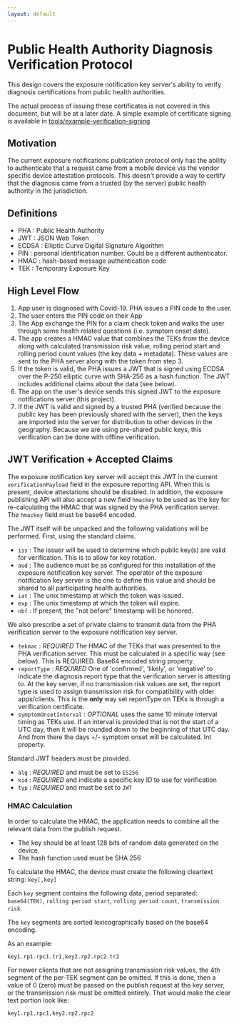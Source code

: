 ```yaml
---
layout: default
---
```

# Public Health Authority Diagnosis Verification Protocol

This design covers the exposure notification key server's ability to verify
diagnosis certifications from public health authorities.

The actual process of issuing these certificates is not covered in this
document, but will be at a later date. A simple example of certificate signing
is available in [tools/example-verification-signing](https://github.com/google/exposure-notifications-server/tree/main/tools/example-verification-signing)

## Motivation

The current exposure notifications publication protocol only has the ability
to authenticate that a request came from a mobile device via the vendor
specific device attestation protocols. This doesn't provide a way
to certify that the diagnosis came from a trusted (by the server) public
health authority in the jurisdiction.

## Definitions

* PHA : Public Health Authority
* JWT : JSON Web Token
* ECDSA : Elliptic Curve Digital Signature Algorithm
* PIN : personal identification number. Could be a different authenticator.
* HMAC : hash-based message authentication code
* TEK : Temporary Exposure Key

## High Level Flow

1. App user is diagnosed with Covid-19. PHA issues a PIN code to the user.
2. The user enters the PIN code on their App
3. The App exchange the PIN for a claim check token and walks the user through
   some health related questions (i.e. symptom onset date).
4. The app creates a HMAC value that combines the TEKs from the device along
   with calculated transmission risk value, rolling period start and rolling
	 period count values (the key data + metadata).
	 These values are sent to the PHA server along with the token from step 3.
5. If the token is valid, the PHA issues a JWT that is signed using ECDSA over
   the P-256 elliptic curve with SHA-256 as a hash function. The JWT includes
   additional claims about the data (see below).
6. The app on the user's device sends this signed JWT to the exposure
   notifications server (this project).
7. If the JWT is valid and signed by a trusted PHA (verified because the public
	 key has been previously shared with the server), then the keys are imported
	 into the server for distribution to other devices in the geography. Because
   we are using pre-shared public keys, this verification can be done with
   offline verification.

## JWT Verification + Accepted Claims

The exposure notification key server will accept this JWT in the current
`verificationPayload` field in the exposure reporting API. When this is present,
device attestations should be disabled. In addition, the exposure publishing
API will also accept a new field `hmackey` to be used as the key for
re-calculating the HMAC that was signed by the PHA verification server. The
`hmackey` field must be base64 encoded.

The JWT itself will be unpacked and the following validations will be performed.
First, using the standard claims.

* `iss` : The issuer will be used to determine which public key(s) are valid for
verification. This is to allow for key rotation.
* `aud` : The audience must be as configured for this installation of the
exposure notification key server. The operator of the exposure notification key server
is the one to define this value and should be shared to all participating health
authorities.
* `iat` : The unix timestamp at which the token was issued.
* `exp` : The unix timestamp at which the token will expire.
* `nbf` : If present, the "not before" timestamp will be honored.

We also prescribe a set of private claims to transmit data from the PHA
verification server to the exposure notification key server.

* `tekmac` : _REQUIRED_ The HMAC of the TEKs that was presented to the PHA verification
server. This must be calculated in a specific way (see below). This is REQUIRED.
Base64 encoded string property.
* `reportType` : _REQUIRED_ One of 'confirmed', 'likely', or 'negative' to indicate the
  diagnosis report type that the verification server is attesting to. At the key
  server, if no transmission risk values are set, the report type is used to
  assign transmission risk for compatibility with older apps/clients.
  This is the __only__ way set reportType on TEKs is through a verification certificate.
* `symptomOnsetInterval` : _OPTIONAL_ uses the same 10 minute interval timing as TEKs use. If an interval is provided that is not the start of a UTC day, then it will be rounded down to the beginning of that UTC day. And from there the days +/- symptom onset will be calculated. Int property.

Standard JWT headers must be provided.

* `alg` : _REQUIRED_ and must be set to `ES256`
* `kid` : _REQUIRED_ and indicate a specific key ID to use for verification
* `typ` : _REQUIRED_ and must be set to `JWT`

### HMAC Calculation

In order to calculate the HMAC, the application needs to combine all the
relevant data from the publish request.

* The key should be at least 128 bits of random data generated on the device.
* The hash function used must be SHA 256

To calculate the HMAC, the device must create the following cleartext string:
`key[,key]`

Each `key` segment contains the following data, period separated: `base64(TEK)`,
`rolling period start`, `rolling period count`, `transmission risk`.

The `key` segments are sorted lexicographically based on the base64 encoding.

As an example:

```
key1.rp1.rpc1.tr1,key2.rp2.rpc2.tr2
```

For newer clients that are not assigning transmission risk values, the 4th
segment of the per-TEK segment can be omitted. If this is done, then a value
of 0 (zero) must be passed on the publish request at the key server, or the
transmission risk must be omitted entirely. That would make the clear text
portion look like:

```
key1.rp1.rpc1,key2.rp2.rpc2
```
